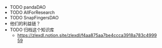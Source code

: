 - TODO pandaDAO
- TODO AllForResearch
- TODO SnapFingersDAO
- 他们的利益链？
- TODO 归档这个知识库
	- https://zlexdl.notion.site/zlexdl/f4aa875aa7be4ccca3918a783c499959